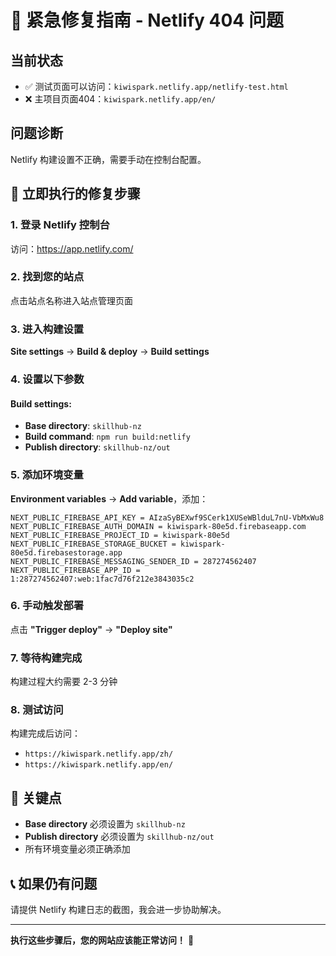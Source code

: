 # 🚨 紧急修复指南 - Netlify 404 问题

## 当前状态
- ✅ 测试页面可以访问：`kiwispark.netlify.app/netlify-test.html`
- ❌ 主项目页面404：`kiwispark.netlify.app/en/`

## 问题诊断
Netlify 构建设置不正确，需要手动在控制台配置。

## 🔧 立即执行的修复步骤

### 1. 登录 Netlify 控制台
访问：https://app.netlify.com/

### 2. 找到您的站点
点击站点名称进入站点管理页面

### 3. 进入构建设置
**Site settings** → **Build & deploy** → **Build settings**

### 4. 设置以下参数

#### Build settings:
- **Base directory**: `skillhub-nz`
- **Build command**: `npm run build:netlify`
- **Publish directory**: `skillhub-nz/out`

### 5. 添加环境变量
**Environment variables** → **Add variable**，添加：

```
NEXT_PUBLIC_FIREBASE_API_KEY = AIzaSyBEXwf9SCerk1XUSeWBlduL7nU-VbMxWu8
NEXT_PUBLIC_FIREBASE_AUTH_DOMAIN = kiwispark-80e5d.firebaseapp.com
NEXT_PUBLIC_FIREBASE_PROJECT_ID = kiwispark-80e5d
NEXT_PUBLIC_FIREBASE_STORAGE_BUCKET = kiwispark-80e5d.firebasestorage.app
NEXT_PUBLIC_FIREBASE_MESSAGING_SENDER_ID = 287274562407
NEXT_PUBLIC_FIREBASE_APP_ID = 1:287274562407:web:1fac7d76f212e3843035c2
```

### 6. 手动触发部署
点击 **"Trigger deploy"** → **"Deploy site"**

### 7. 等待构建完成
构建过程大约需要 2-3 分钟

### 8. 测试访问
构建完成后访问：
- `https://kiwispark.netlify.app/zh/`
- `https://kiwispark.netlify.app/en/`

## 🎯 关键点
- **Base directory** 必须设置为 `skillhub-nz`
- **Publish directory** 必须设置为 `skillhub-nz/out`
- 所有环境变量必须正确添加

## 📞 如果仍有问题
请提供 Netlify 构建日志的截图，我会进一步协助解决。

---

**执行这些步骤后，您的网站应该能正常访问！** 🚀
